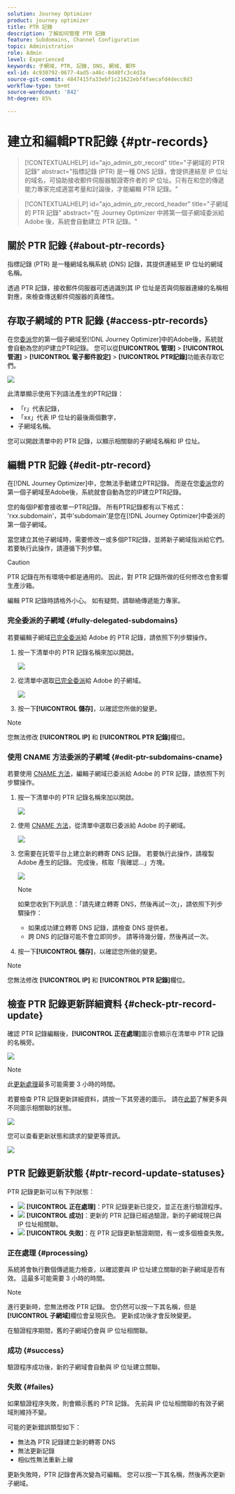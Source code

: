 ```yaml
---
solution: Journey Optimizer
product: journey optimizer
title: PTR 記錄
description: 了解如何管理 PTR 記錄
feature: Subdomains, Channel Configuration
topic: Administration
role: Admin
level: Experienced
keywords: 子網域, PTR, 記錄, DNS, 網域, 郵件
exl-id: 4c930792-0677-4ad5-a46c-8d40fc3c4d3a
source-git-commit: 4847415fa33ebf1c21622ebf4faecafd4decc8d3
workflow-type: tm+mt
source-wordcount: '842'
ht-degree: 85%

---
```


# 建立和編輯PTR記錄 {#ptr-records}

>[!CONTEXTUALHELP]
>id="ajo_admin_ptr_record"
>title="子網域的 PTR 記錄"
>abstract="指標記錄 (PTR) 是一種 DNS 記錄，會提供連結至 IP 位址的域名，可協助接收郵件伺服器驗證寄件者的 IP 位址。只有在和您的傳遞能力專家完成適當考量和討論後，才能編輯 PTR 記錄。"

>[!CONTEXTUALHELP]
>id="ajo_admin_ptr_record_header"
>title="子網域的 PTR 記錄"
>abstract="在 Journey Optimizer 中將第一個子網域委派給 Adobe 後，系統會自動建立 PTR 記錄。"

## 關於 PTR 記錄 {#about-ptr-records}

指標記錄 (PTR) 是一種網域名稱系統 (DNS) 記錄，其提供連結至 IP 位址的網域名稱。

透過 PTR 記錄，接收郵件伺服器可透過識別其 IP 位址是否與伺服器連線的名稱相對應，來檢查傳送郵件伺服器的真確性。

## 存取子網域的 PTR 記錄 {#access-ptr-records}

在您[委派](delegate-subdomain.md)您的第一個子網域至[!DNL Journey Optimizer]中的Adobe後，系統就會自動為您的IP建立PTR記錄。 您可以從&#x200B;**[!UICONTROL 管理]** > **[!UICONTROL 管道]** > **[!UICONTROL 電子郵件設定]** > **[!UICONTROL PTR記錄]**&#x200B;功能表存取它們。

![](assets/ptr-records.png)

此清單顯示使用下列語法產生的PTR記錄：

* 「r」代表記錄，
* 「xx」代表 IP 位址的最後兩個數字，
* 子網域名稱。

您可以開啟清單中的 PTR 記錄，以顯示相關聯的子網域名稱和 IP 位址。

## 編輯 PTR 記錄 {#edit-ptr-record}

在[!DNL Journey Optimizer]中，您無法手動建立PTR記錄。 而是在您[委派](delegate-subdomain.md)您的第一個子網域至Adobe後，系統就會自動為您的IP建立PTR記錄。

您的每個IP都會接收單一PTR記錄。 所有PTR記錄都有以下格式： &#39;rxx.subdomain&#39;，其中&#39;subdomain&#39;是您在[!DNL Journey Optimizer]中委派的第一個子網域。

當您建立其他子網域時，需要修改一或多個PTR記錄，並將新子網域指派給它們。 若要執行此操作，請遵循下列步驟。

>[!CAUTION]
>
>PTR 記錄在所有環境中都是通用的。 因此，對 PTR 記錄所做的任何修改也會影響生產沙箱。
>
>編輯 PTR 記錄時請格外小心。 如有疑問，請聯絡傳遞能力專家。

### 完全委派的子網域 {#fully-delegated-subdomains}

若要編輯子網域[已完全委派](delegate-subdomain.md#full-subdomain-delegation)給 Adobe 的 PTR 記錄，請依照下列步驟操作。

1. 按一下清單中的 PTR 記錄名稱來加以開啟。

   ![](assets/ptr-record-select.png)

1. 從清單中選取[已完全委派](delegate-subdomain.md#full-subdomain-delegation)給 Adobe 的子網域。

   ![](assets/ptr-record-subdomain.png)

1. 按一下&#x200B;**[!UICONTROL 儲存]**，以確認您所做的變更。

>[!NOTE]
>
>您無法修改 **[!UICONTROL IP]** 和 **[!UICONTROL PTR 記錄]**&#x200B;欄位。

### 使用 CNAME 方法委派的子網域 {#edit-ptr-subdomains-cname}

若要使用 [CNAME 方法](delegate-subdomain.md#cname-subdomain-delegation)，編輯子網域已委派給 Adobe 的 PTR 記錄，請依照下列步驟操作。

1. 按一下清單中的 PTR 記錄名稱來加以開啟。

   ![](assets/ptr-record-select.png)

1. 使用 [CNAME 方法](delegate-subdomain.md#cname-subdomain-delegation)，從清單中選取已委派給 Adobe 的子網域。

   ![](assets/ptr-record-subdomain-cname.png)

1. 您需要在託管平台上建立新的轉寄 DNS 記錄。 若要執行此操作，請複製 Adobe 產生的記錄。 完成後，核取「我確認...」方塊。

   ![](assets/ptr-record-subdomain-confirm.png)

   >[!NOTE]
   >
   >如果您收到下列訊息：「請先建立轉寄 DNS，然後再試一次」，請依照下列步驟操作：
   >   * 如果成功建立轉寄 DNS 記錄，請檢查 DNS 提供者。
   >   * 跨 DNS 的記錄可能不會立即同步。 請等待幾分鐘，然後再試一次。

1. 按一下&#x200B;**[!UICONTROL 儲存]**，以確認您所做的變更。

>[!NOTE]
>
>您無法修改 **[!UICONTROL IP]** 和 **[!UICONTROL PTR 記錄]**&#x200B;欄位。

## 檢查 PTR 記錄更新詳細資料 {#check-ptr-record-update}

確認 PTR 記錄編輯後，**[!UICONTROL 正在處理]**&#x200B;圖示會顯示在清單中 PTR 記錄的名稱旁。

![](assets/ptr-record-updating.png)

>[!NOTE]
>
>此[更新處理](#processing)最多可能需要 3 小時的時間。

若要檢查 PTR 記錄更新詳細資料，請按一下其旁邊的圖示。 請在[此節](#ptr-record-update-statuses)了解更多與不同圖示相關聯的狀態。

![](assets/ptr-record-recent-update.png)

您可以查看更新狀態和請求的變更等資訊。

![](assets/ptr-record-updates.png)

## PTR 記錄更新狀態 {#ptr-record-update-statuses}

PTR 記錄更新可以有下列狀態：

* ![](assets/do-not-localize/ptr-record-processing.png) **[!UICONTROL 正在處理]**：PTR 記錄更新已提交，並正在進行驗證程序。
* ![](assets/do-not-localize/ptr-record-success.png) **[!UICONTROL 成功]**：更新的 PTR 記錄已經過驗證，新的子網域現已與 IP 位址相關聯。
* ![](assets/do-not-localize/ptr-record-failed.png) **[!UICONTROL 失敗]**：在 PTR 記錄更新驗證期間，有一或多個檢查失敗。

### 正在處理 {#processing}

系統將會執行數個傳遞能力檢查，以確認要與 IP 位址建立關聯的新子網域是否有效。 這最多可能需要 3 小時的時間。

>[!NOTE]
>
>進行更新時，您無法修改 PTR 記錄。 您仍然可以按一下其名稱，但是&#x200B;**[!UICONTROL 子網域]**&#x200B;欄位會呈現灰色。 更新成功後才會反映變更。

在驗證程序期間，舊的子網域仍會與 IP 位址相關聯。

### 成功 {#success}

驗證程序成功後，新的子網域會自動與 IP 位址建立關聯。

### 失敗 {#failes}

如果驗證程序失敗，則會顯示舊的 PTR 記錄。 先前與 IP 位址相關聯的有效子網域則維持不變。

可能的更新錯誤類型如下：
* 無法為 PTR 記錄建立新的轉寄 DNS
* 無法更新記錄
* 相似性無法重新上線

更新失敗時，PTR 記錄會再次變為可編輯。 您可以按一下其名稱，然後再次更新子網域。
